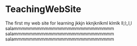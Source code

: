 # TeachingWebSite
The first my web site for learning
jkkjn kknjknlkml  klmlk ll;l;,l,l
salammmmmmmmmmmmmmmmmmmmmmmmmm
salammmmmmmmmmmmmmmmmmmmmmmmmm
salammmmmmmmmmmmmmmmmmmmmmmmmm
